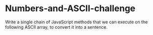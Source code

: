 # Numbers-and-ASCII-challenge
Write a single chain of JavaScript methods that we can execute on the following ASCII array, to convert it into a sentence.
